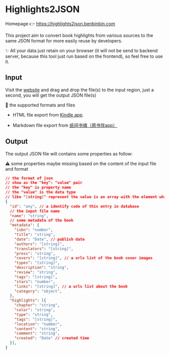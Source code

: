 # Highlights2JSON

Homepage :point_right: https://highlights2json.benbinbin.com

 This project aim to convert book highlights from various sources to the same JSON format for more easily reuse by developers.

:sparkles: All your data just retain on your browser (it will not be send to backend server, because this tool just run based on the frontend), so feel free to use it.

## Input

Visit the [website](https://highlights2json.benbinbin.com) and drag and drop the file(s) to the input region, just a second, you will get the output JSON file(s)

:loudspeaker: the supported formats and files

* HTML file export from [Kindle app](https://www.amazon.com/kindle-dbs/fd/kcp).

* Markdown file export from [纸间书摘（原书伴app）](https://www.xmnote.com/)

## Output

The output JSON file will contains some properties as follow:

:warning: some properties maybe missing based on the content of the input file and format

```json
// the format of json
// show as the "key": "value" pair
// the "key" is property name
// the "value" is the data type
// like "[string]" represent the value is an array with the element which type is string
{
  "id": "any", // a identify code of this entry in database
  // the input file name
  "name": "string",
  // some metadata of the book
  "metadata": {
    "isbn": "number",
    "title": "string",
    "date": "Date", // publish date
    "authors": "[string]",
    "translators": "[string]",
    "press": "string",
    "covers": "[string]", // a urls list of the book cover images
    "types": "[string]",
    "description": "string",
    "review": "string",
    "tags": "[string]",
    "stars": "number",
    "links": "[string]", // a urls list about the book
    "category": "object",
  },
  "highlights": [{
    "chapter": "string",
    "color": "string",
    "type": "string",
    "tags": "[string]",
    "location": "number",
    "content": "string",
    "comment": "string",
    "created": "Date" // created time
  }],
}
```